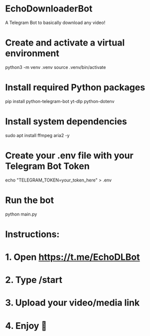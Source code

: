 # EchoDownloaderBot
A Telegram Bot to basically download any video!

# Create and activate a virtual environment
python3 -m venv .venv
source .venv/bin/activate

# Install required Python packages
pip install python-telegram-bot yt-dlp python-dotenv

# Install system dependencies
sudo apt install ffmpeg aria2 -y

# Create your .env file with your Telegram Bot Token
echo "TELEGRAM_TOKEN=your_token_here" > .env

# Run the bot
python main.py

# Instructions:
# 1. Open https://t.me/EchoDLBot
# 2. Type /start
# 3. Upload your video/media link
# 4. Enjoy 🎉
